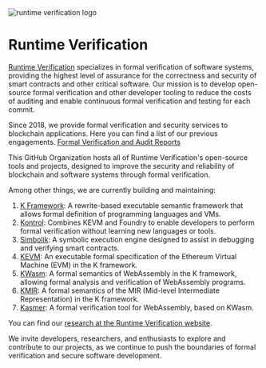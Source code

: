 <picture>
  <img alt="runtime verification logo" src="https://github.com/runtimeverification/runtimeverification/blob/main/rv%20logo%20white.svg" width="auto" height="auto">
</picture>

# Runtime Verification

[Runtime Verification](https://runtimeverification.com/) specializes in formal verification of software systems, providing the highest level of assurance for the correctness and security of smart contracts and other critical software. Our mission is to develop open-source formal verification and other developer tooling to reduce the costs of auditing and enable continuous formal verification and testing for each commit.

Since 2018, we provide formal verification and security services to blockchain applications. Here you can find a list of our previous engagements. 
 [Formal Verification and Audit Reports](https://github.com/runtimeverification/publications)
 
This GitHub Organization hosts all of Runtime Verification's open-source tools and projects, designed to improve the security and reliability of blockchain and software systems through formal verification.

Among other things, we are currently building and maintaining:

1. [K Framework](https://github.com/kframework/k): A rewrite-based executable semantic framework that allows formal definition of programming languages and VMs.
2. [Kontrol](https://github.com/runtimeverification/kontrol): Combines KEVM and Foundry to enable developers to perform formal verification without learning new languages or tools.
3. [Simbolik](https://github.com/runtimeverification/simbolik): A symbolic execution engine designed to assist in debugging and verifying smart contracts.
4. [KEVM](https://github.com/kframework/evm-semantics): An executable formal specification of the Ethereum Virtual Machine (EVM) in the K framework.
5. [KWasm](https://github.com/kframework/wasm-semantics): A formal semantics of WebAssembly in the K framework, allowing formal analysis and verification of WebAssembly programs.
6. [KMIR](https://github.com/runtimeverification/mir-semantics): A formal semantics of the MIR (Mid-level Intermediate Representation) in the K framework.
7. [Kasmer](https://github.com/runtimeverification/kasmer): A formal verification tool for WebAssembly, based on KWasm.

You can find our [research at the Runtime Verification website](https://runtimeverification.com/publications).

We invite developers, researchers, and enthusiasts to explore and contribute to our projects, as we continue to push the boundaries of formal verification and secure software development.
